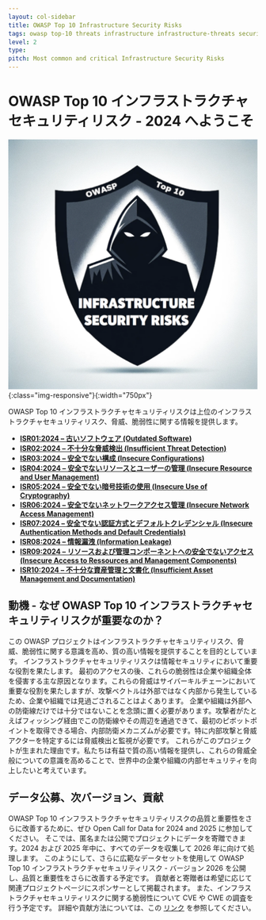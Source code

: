 ```yaml
---
layout: col-sidebar
title: OWASP Top 10 Infrastructure Security Risks
tags: owasp top-10 threats infrastructure infrastructure-threats security risks infrastructure-security-risks
level: 2
type:
pitch: Most common and critical Infrastructure Security Risks
---
```


# OWASP Top 10 インフラストラクチャセキュリティリスク - 2024 へようこそ

![OWASP Top 10 Infrastructure Security Risks Logo](./assets/images/logo.png){:class="img-responsive"}{:width="750px"}

OWASP Top 10 インフラストラクチャセキュリティリスクは上位のインフラストラクチャセキュリティリスク、脅威、脆弱性に関する情報を提供します。

- [**ISR01:2024 – 古いソフトウェア (Outdated Software)**](./docs/2024/ISR01_2024-Outdated_Software.md)
- [**ISR02:2024 – 不十分な脅威検出 (Insufficient Threat Detection)**](./docs/2024/ISR02_2024-Insufficient_Threat_Detection.md)
- [**ISR03:2024 – 安全でない構成 (Insecure Configurations)**](./docs/2024/ISR03_2024-Insecure_Configurations.md)
- [**ISR04:2024 – 安全でないリソースとユーザーの管理 (Insecure Resource and User Management)**](./docs/2024/ISR04_2024-Insecure_Resource_and_User_Management.md)
- [**ISR05:2024 – 安全でない暗号技術の使用 (Insecure Use of Cryptography)**](./docs/2024/ISR05_2024-Insecure_Use_of_Cryptography.md)
- [**ISR06:2024 – 安全でないネットワークアクセス管理 (Insecure Network Access Management)**](./docs/2024/ISR06_2024-Insecure_Network_Access_Management.md)
- [**ISR07:2024 – 安全でない認証方式とデフォルトクレデンシャル (Insecure Authentication Methods and Default Credentials)**](./docs/2024/ISR07_2024-Insecure_Authentication_Methods_and_Default_Credentials.md)
- [**ISR08:2024 – 情報漏洩 (Information Leakage)**](./docs/2024/ISR08_2024-Information_Leakage.md)
- [**ISR09:2024 – リソースおよび管理コンポーネントへの安全でないアクセス (Insecure Access to Ressources and Management Components)**](./docs/2024/ISR09_2024-Insecure_Access_to_Resources_and_Management_Components.md)
- [**ISR10:2024 – 不十分な資産管理と文書化 (Insufficient Asset Management and Documentation)**](./docs/2024/ISR10_2024-Insufficient_Asset_Management_and_Documentation.md)

## 動機 - なぜ OWASP Top 10 インフラストラクチャセキュリティリスクが重要なのか？

この OWASP プロジェクトはインフラストラクチャセキュリティリスク、脅威、脆弱性に関する意識を高め、質の高い情報を提供することを目的としています。
インフラストラクチャセキュリティリスクは情報セキュリティにおいて重要な役割を果たします。
最初のアクセスの後、これらの脆弱性は企業や組織全体を侵害する主な原因となります。これらの脅威はサイバーキルチェーンにおいて重要な役割を果たしますが、攻撃ベクトルは外部ではなく内部から発生しているため、企業や組織では見過ごされることはよくあります。
企業や組織は外部への防衛線だけでは十分ではないことを念頭に置く必要があります。攻撃者がたとえばフィッシング経由でこの防衛線やその周辺を通過できて、最初のピボットポイントを取得できる場合、内部防衛メカニズムが必要です。特に内部攻撃と脅威アクターを特定するには脅威検出と監視が必要です。
これらがこのプロジェクトが生まれた理由です。私たちは有益で質の高い情報を提供し、これらの脅威全般についての意識を高めることで、世界中の企業や組織の内部セキュリティを向上したいと考えています。

## データ公募、次バージョン、貢献

OWASP Top 10 インフラストラクチャセキュリティリスクの品質と重要性をさらに改善するために、ぜひ Open Call for Data for 2024 and 2025 に参加してください。
そこでは、匿名または公開でプロジェクトにデータを寄贈できます。2024 および 2025 年中に、すべてのデータを収集して 2026 年に向けて処理します。
このようにして、さらに広範なデータセットを使用して OWASP Top 10 インフラストラクチャセキュリティリスク - バージョン 2026 を公開し、品質と重要性をさらに改善する予定です。
貢献者と寄贈者は希望に応じて関連プロジェクトページにスポンサーとして掲載されます。
また、インフラストラクチャセキュリティリスクに関する脆弱性について CVE や CWE の調査を行う予定です。
詳細や貢献方法については、この [リンク](https://github.com/OWASP/www-project-top-10-infrastructure-security-risks/tree/main/docs/2024/ISR_2024-Open_Call_for_Data.md) を参照してください。
